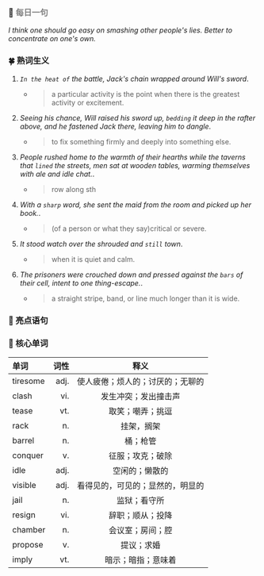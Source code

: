 ### :hibiscus: <font color=gray >每日一句</font>
*I think one should go easy on smashing other people's lies. Better to concentrate on one's own.*
### :four_leaf_clover: 熟词生义
1. *`In the heat of` the battle, Jack's chain wrapped around Will's sword*.
   * > a particular activity is the point when there is the greatest activity or excitement.
2. *Seeing his chance, Will raised his sword up, `bedding` it deep in the rafter above, and he fastened Jack there, leaving him to dangle*.
   * > to fix something firmly and deeply into something else.
3. *People rushed home to the warmth of their hearths while the taverns that `lined` the streets, men sat at wooden tables, warming themselves with ale and idle chat.*.
   * > row along sth
4. *With a `sharp` word, she sent the maid from the room and picked up her book.*.
   * > (of a person or what they say)critical or severe.
5. *It stood watch over the shrouded and `still` town*.
   * > when it is quiet and calm.
6. *The prisoners were crouched down and pressed against the `bars` of their cell, intent to one thing-escape.*.
   * > a straight stripe, band, or line much longer than it is wide.
### :cherry_blossom: 亮点语句

### :maple_leaf: 核心单词
|单词|词性|释义|
|:-----|-----:|:-----:|
|tiresome|adj.|使人疲倦；烦人的；讨厌的；无聊的|
|clash|vi.|发生冲突；发出撞击声|
|tease|vt.|取笑；嘲弄；挑逗|
|rack|n.|挂架，搁架|
|barrel|n.|桶；枪管|
|conquer|v.|征服；攻克；破除|
|idle|adj.|空闲的；懒散的|
|visible|adj.|看得见的，可见的；显然的，明显的|
|jail|n.|监狱；看守所|
|resign|vi.|辞职；顺从；投降|
|chamber|n.|会议室；房间；腔|
|propose|v.|提议；求婚|
|imply|vt.|暗示；暗指；意味着|
